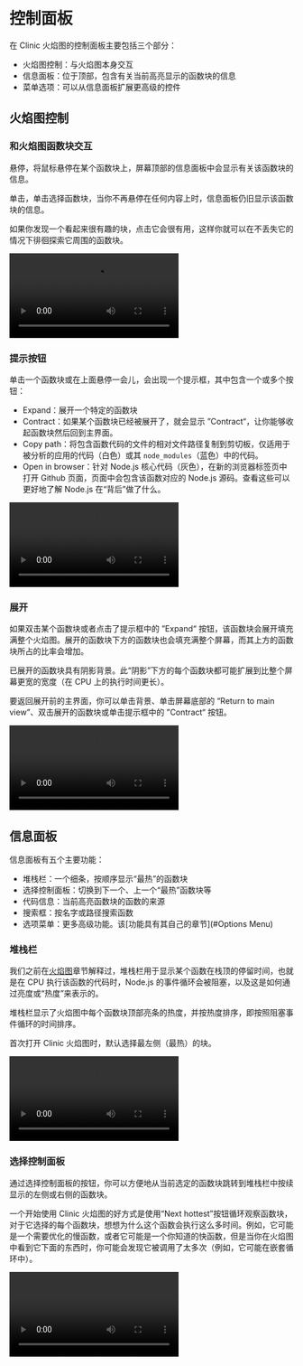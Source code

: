 # 控制面板

在 Clinic 火焰图的控制面板主要包括三个部分：

- 火焰图控制：与火焰图本身交互
- 信息面板：位于顶部，包含有关当前高亮显示的函数块的信息
- 菜单选项：可以从信息面板扩展更高级的控件

## 火焰图控制

### 和火焰图函数块交互

悬停，将鼠标悬停在某个函数块上，屏幕顶部的信息面板中会显示有关该函数块的信息。

单击，单击选择函数块，当你不再悬停在任何内容上时，信息面板仍旧显示该函数块的信息。

如果你发现一个看起来很有趣的块，点击它会很有用，这样你就可以在不丢失它的情况下徘徊探索它周围的函数块。

![video](https://clinicjs.org/assets/videos/flame-docs-A.mp4)

### 提示按钮

单击一个函数块或在上面悬停一会儿，会出现一个提示框，其中包含一个或多个按钮：

- Expand：展开一个特定的函数块
- Contract：如果某个函数块已经被展开了，就会显示 ”Contract“，让你能够收起函数块然后回到主界面。
- Copy path：将包含函数代码的文件的相对文件路径复制到剪切板，仅适用于被分析的应用的代码（白色）或其 `node_modules`（蓝色）中的代码。
- Open in browser：针对 Node.js 核心代码（灰色），在新的浏览器标签页中打开 Github 页面，页面中会包含该函数对应的 Node.js 源码。查看这些可以更好地了解 Node.js 在“背后”做了什么。

![video](https://clinicjs.org/assets/videos/flame-docs-B.mp4)

### 展开

如果双击某个函数块或者点击了提示框中的 ”Expand“ 按钮，该函数块会展开填充满整个火焰图。展开的函数块下方的函数块也会填充满整个屏幕，而其上方的函数块所占的比率会增加。

已展开的函数块具有阴影背景。此“阴影”下方的每个函数块都可能扩展到比整个屏幕更宽的宽度（在 CPU 上的执行时间更长）。

要返回展开前的主界面，你可以单击背景、单击屏幕底部的 “Return to main view”、双击展开的函数块或单击提示框中的 ”Contract“ 按钮。

![video](https://clinicjs.org/assets/videos/flame-docs-C.mp4)

## 信息面板

信息面板有五个主要功能：

- 堆栈栏：一个细条，按顺序显示“最热”的函数块
- 选择控制面板：切换到下一个、上一个“最热”函数块等
- 代码信息：当前高亮函数块的函数的来源
- 搜索框：按名字或路径搜索函数
- 选项菜单：更多高级功能。该[功能具有其自己的章节](#Options Menu)

### 堆栈栏

我们之前在[火焰图](flamegraphs)章节解释过，堆栈栏用于显示某个函数在栈顶的停留时间，也就是在 CPU 执行该函数的代码时，Node.js 的事件循环会被阻塞，以及这是如何通过亮度或“热度”来表示的。

堆栈栏显示了火焰图中每个函数块顶部亮条的热度，并按热度排序，即按照阻塞事件循环的时间排序。

首次打开 Clinic 火焰图时，默认选择最左侧（最热）的块。

![video](https://clinicjs.org/assets/videos/flame-docs-D.mp4)

### 选择控制面板

通过选择控制面板的按钮，你可以方便地从当前选定的函数块跳转到堆栈栏中按续显示的左侧或右侧的函数块。

一个开始使用 Clinic 火焰图的好方式是使用“Next hottest”按钮循环观察函数块，对于它选择的每个函数块，想想为什么这个函数会执行这么多时间。例如，它可能是一个需要优化的慢函数，或者它可能是一个你知道的快函数，但是当你在火焰图中看到它下面的东西时，你可能会发现它被调用了太多次（例如，它可能在嵌套循环中）。

![video](https://clinicjs.org/assets/videos/flame-docs-E.mp4)

